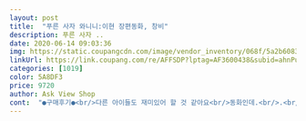 ```yaml
---
layout: post 
title:  "푸른 사자 와니니:이현 장편동화, 창비" 
description: 푸른 사자 ..
date: 2020-06-14 09:03:36 
img: https://static.coupangcdn.com/image/vendor_inventory/068f/5a2b6083f7ffe4ea8000f9ac685edad06f815e9cfe834cb677f8efb51d8e.jpg 
linkUrl: https://link.coupang.com/re/AFFSDP?lptag=AF3600438&subid=ahnPublicAsk&pageKey=4411592&itemId=20773155&vendorItemId=3055461785&traceid=V0-113-6fc3029059c28574 
categories: [1019] 
color: 5A8DF3 
price: 9720 
author: Ask View Shop 
cont:  "●구매후기●<br/>다른 아이들도 재미있어 할 것 같아요<br/>동화인데.<br/>.<br/>흥미진진 넘 잼있고 유익한 동화<br/>무슨 내용인지 보려다 아이보다 제가 먼저 읽었어요^^;;;<br/>배송 받은 날 다 읽었어요<br/>아이가 무척 좋아합니다<br/>아이도 넘 좋아해요<br/>아이에게 어떤책알 사줄까 고민하다가 추천도서 이길래 구입했어요.<br/> 제가 먼저 읽고 있는데 흥미롭고 재밌네요<br/>아직 읽어보진 않았지만 아이가 좋아하는거 보니<br/>엄마도 읽어보라고 추천 해줍니다<br/>와니니 무리의 2권도 궁금해서 바로 주문이요^^<br/>와우 초원의 사자들의 세계에 대해 잘 알수있고.<br/>.<br/><br/>초등 6학년 추천책이고.<br/>.<br/><br/>코로나로 집에 있는 아이에게 읽어보라고 샀는데<br/>" 
---
```


